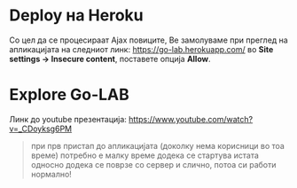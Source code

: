 # Deploy на Heroku
Со цел да се процесираат Ajax повиците, Ве замолуваме при преглед на апликацијата на следниот линк: https://go-lab.herokuapp.com/ во <b>Site settings -> Insecure content</b>, поставете опција <b>Allow</b>.

# Explore Go-LAB
Линк до youtube презентација: https://www.youtube.com/watch?v=_CDoyksg6PM


>при прв пристап до апликацијата (доколку нема корисници во тоа време) потребно е малку време додека се стартува истата односно додека се поврзе со сервер и слично, потоа си работи нормално!

